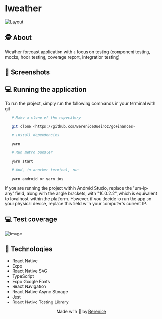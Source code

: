 # Iweather
![Layout](./github/image.png)

## 🕵️ About

Weather forecast application with a focus on testing (component testing, mocks, hook testing, coverage report, integration testing)

## 📸 Screenshots 

<!-- <p align="center">
    <img alt="Simulator Screenshot - iPhone 14 - 2023-07-30 at 10 33 36" src="https://github.com/Natanaelvich/iweather_ignite-rocketseat-23/assets/52014318/9e29ffb9-f61b-4f96-8407-45dcb7e9b6f1"
    width="200px">
    <img alt="Simulator Screenshot - iPhone 14 - 2023-07-30 at 10 33 44" src="https://github.com/Natanaelvich/iweather_ignite-rocketseat-23/assets/52014318/c28756c3-0f68-41eb-9dc3-c4bdae6adb30"
    width="200px">
    <img alt="Simulator Screenshot - iPhone 14 - 2023-07-30 at 10 33 49" src="https://github.com/Natanaelvich/iweather_ignite-rocketseat-23/assets/52014318/54b06e0c-115d-4a92-82c8-be0449a8980e"
    width="200px">
</p> -->

## 💻 Running the application

<p>To run the project, simply run the following commands in your terminal with git</p>

```bash
   # Make a clone of the repository

   git clone <https://github.com/BereniceQueiroz/goFinances>

   # Install dependencies

   yarn

   # Run metro bundler

   yarn start

   # And, in another terminal, run

   yarn android or yarn ios
```

<p>If you are running the project within Android Studio, replace the "um-ip-any" field, along with the angle brackets, with "10.0.2.2", which is equivalent to localhost, within the platform. However, if you decide to run the app on your physical device, replace this field with your computer's current IP.
</p>

## 💻 Test coverage

![image](./github/covarage.png)

## 🚀 Technologies

- React Native
- Expo
- React Native SVG
- TypeScript
- Expo Google Fonts
- React Navigation
- React Native Async Storage
- Jest
- React Native Testing Library

<p align=center>Made with 💜 by <a href="https://www.linkedin.com/in/berenicequeiroz/">Berenice</a><p>